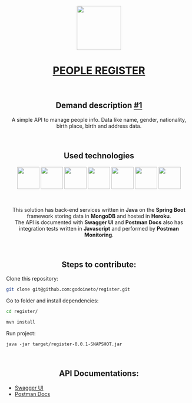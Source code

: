 <p align="center">
  <a href="http://people-register.herokuapp.com/"><img src="https://github.com/godoineto/register/blob/master/images/people-icon-2.png" width="120px" heigth="120px"/>
<h1 align="center">PEOPLE REGISTER</h1></a></br>
</p>

<h2 align="center">Demand description <a href="https://github.com/godoineto/register/issues/1">#1</a></h2>
<p align="center">A simple API to manage people info. Data like name, gender, nationality, birth place, birth and address data.</p>
<br/>
<h2 align="center">Used technologies</h2>
<p align="center">
<img src="https://github.com/godoineto/register/blob/master/images/java.png" width="60px" heigth="60px"/>
<img src="https://github.com/godoineto/register/blob/master/images/spring.jpg" width="60px" heigth="60px"/>
<img src="https://github.com/godoineto/register/blob/master/images/mongo.jpg" width="60px" heigth="60px"/>
<img src="https://github.com/godoineto/register/blob/master/images/heroku.png" width="60px" heigth="60px"/>
<img src="https://github.com/godoineto/register/blob/master/images/swagger.png" width="60px" heigth="60px"/>
<img src="https://github.com/godoineto/register/blob/master/images/javascript.png" width="60px" heigth="60px"/>
<img src="https://github.com/godoineto/register/blob/master/images/postman.png" width="60px" heigth="60px"/>
</p>
<br/>
<p align="center">
This solution has back-end services written in <b>Java</b> on the <b>Spring Boot</b> framework storing data in <b>MongoDB</b> and hosted in <b>Heroku</b>.<br/>
The API is documented with <b>Swagger UI</b> and <b>Postman Docs</b> also has integration tests written in <b>Javascript</b> and performed by <b>Postman Monitoring</b>.
</p>

<br/>
<p align="center">
  <h2 align="center">Steps to contribute:</h2>
</p>
<p>Clone this repository:</p>

```bash
git clone git@github.com:godoineto/register.git
```

<p>Go to folder and install dependencies:</p>

```bash
cd register/

mvn install
```

<p>Run project:</p>


```
java -jar target/register-0.0.1-SNAPSHOT.jar
```



<br/>
<p align="center">
  <h2 align="center">API Documentations:</h2>
</p>
<ul>
  <li><a href="http://people-register.herokuapp.com/swagger-ui.html">Swagger UI</a></li>
  <li><a href="https://documenter.getpostman.com/view/4999425/SW11Vxs4?version=latest">Postman Docs</a></li>
</ul>
